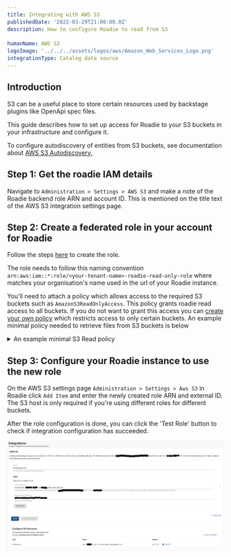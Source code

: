 ```yaml
---
title: Integrating with AWS S3
publishedDate: '2022-03-29T21:00:00.0Z'
description: How to configure Roadie to read from S3

humanName: AWS S3
logoImage: '../../../assets/logos/aws/Amazon_Web_Services_Logo.png'
integrationType: Catalog data source
---
```


## Introduction

S3 can be a useful place to store certain resources used by backstage plugins like OpenApi spec files.  

This guide describes how to set up access for Roadie to your S3 buckets in your infrastructure and configure it.

To configure autodiscovery of entities from S3 buckets, see documentation about [AWS S3 Autodiscovery.](/docs/details/location-management#aws-s3-autodiscovery)

##  Step 1: Get the roadie IAM details

Navigate to `Administration > Settings > AWS S3` and make a note of the Roadie backend role ARN and account ID. This is mentioned on the title text of the AWS S3 integration settings page.

##  Step 2: Create a federated role in your account for Roadie

Follow the steps [here](/docs/details/accessing-aws-resources) to create the role. 

The role needs to follow this naming convention `arn:aws:iam::*:role/<your-tenant-name>-roadie-read-only-role` where <your-tenant-name> matches your organisation's name used in the url of your Roadie instance.

You'll need to attach a policy which allows access to the required S3 buckets such as `AmazonS3ReadOnlyAccess`. This policy grants roadie read access to all buckets. 
If you do not want to grant this access you can [create your own policy](https://docs.aws.amazon.com/IAM/latest/UserGuide/access_policies_create-console.html) 
which restricts access to only certain buckets. An example minimal policy needed to retrieve files from S3 buckets is below 


<details>

<summary>An example minimal S3 Read policy</summary>

```json
{
  "Version": "2012-10-17",
  "Statement": [
    {
      "Effect": "Allow",
      "Action": [
        "s3:GetObject"
      ],
      "Resource": "arn:aws:s3:::my-bucket/*"
    },
    {
      "Effect": "Allow",
      "Action": [
        "s3:ListBucket"
      ],
      "Resource": "arn:aws:s3:::my-bucket"
    }
  ]
}
```
</details>


##  Step 3: Configure your Roadie instance to use the new role

On the AWS S3 settings page `Administration > Settings > Aws S3` in Roadie click `Add Item` and enter the newly created 
role ARN and external ID. The S3 host is only required if you're using different roles for different buckets. 

After the role configuration is done, you can click the 'Test Role' button to check if integration configuration has succeeded.

![Role Details](./role-details.png)



